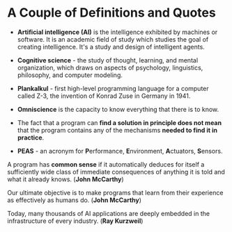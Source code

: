 # A Couple of Definitions and Quotes

* **Artificial intelligence (AI)** is the intelligence exhibited by machines or software. It is an academic field of study which studies the goal of creating intelligence. It's a study and design of intelligent agents.

* **Cognitive science** - the study of thought, learning, and mental organization, which draws on aspects of psychology, linguistics, philosophy, and computer modeling.

* **Plankalkul** - first high-level programming language for a computer called Z-3, the invention of Konrad Zuse in Germany in 1941.

* **Omniscience** is the capacity to know everything that there is to know.

* The fact that a program can **find a solution in principle does not mean** that the program contains any of the mechanisms **needed to find it in practice**.

* **PEAS** - an acronym for **P**erformance, **E**nvironment, **A**ctuators, **S**ensors.

A program has **common sense** if it automatically deduces for itself a sufficiently wide class of immediate consequences of anything it is told and what it already knows. (**John McCarthy**)

Our ultimate objective is to make programs that learn from their experience as effectively as humans do. (**John McCarthy**)

Today, many thousands of AI applications are deeply
embedded in the infrastructure of every industry. (**Ray Kurzweil**)
